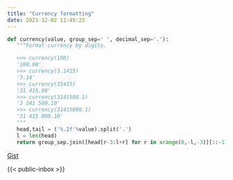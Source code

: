 ```yaml
---
title: "Currency formatting"
date: 2021-12-02 11:45:23
---
```

 ```python
def currency(value, group_sep=' ', decimal_sep='.'):
    """Format currency by digits.

    >>> currency(100)
    '100.00'
    >>> currency(3.1415)
    '3.14'
    >>> currency(31415)
    '31 415.00'
    >>> currency(3141500.1)
    '3 141 500.10'
    >>> currency(31415000.1)
    '31 415 000.10'
    """
    head,tail = ('%.2f'%value).split('.')
    l = len(head)
    return group_sep.join([head[r-3:l+r] for r in xrange(0,-l,-3)][::-1]) + decimal_sep + tail
```

[Gist](https://gist.github.com/histrio/ca0885dd8755ef479917172606c442e8#file-currency_formating-py) 

 {{< public-inbox \>}}
